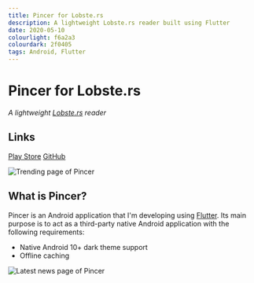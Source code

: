 ```yaml
---
title: Pincer for Lobste.rs
description: A lightweight Lobste.rs reader built using Flutter
date: 2020-05-10
colourlight: f6a2a3
colourdark: 2f0405
tags: Android, Flutter
---
```


# Pincer for Lobste.rs
*A lightweight [Lobste.rs](https://lobste.rs/) reader*

## Links
<a href="https://play.google.com/store/apps/details?id=bar.alak.pincer" class="button buttonHighlight no-raise" target="_blank" rel="noreferrer">Play Store</a>
<a href="https://github.com/alakbarz/pincer" class="button no-raise" target="_blank" rel="noreferrer">GitHub</a>

![Trending page of Pincer](trending.png)

## What is Pincer?
Pincer is an Android application that I'm developing using [Flutter](https://flutter.dev/). Its main purpose is to act as a third-party native Android application with the following requirements:

 - Native Android 10+ dark theme support
 - Offline caching

![Latest news page of Pincer](latest.png)